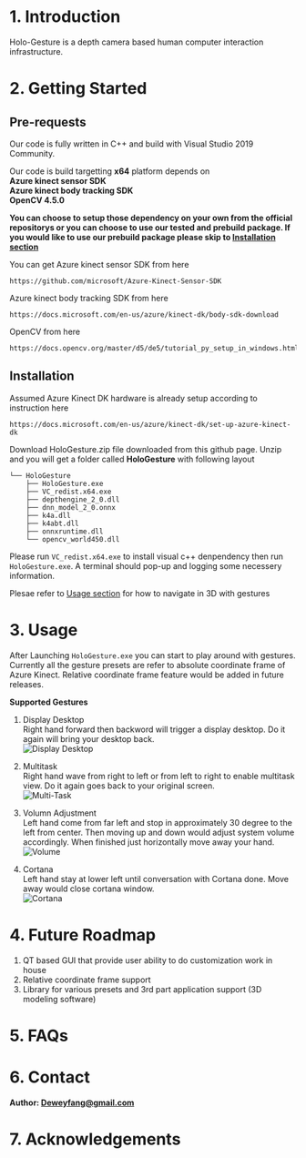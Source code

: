 # 1.  Introduction
Holo-Gesture is a depth camera based human computer interaction infrastructure.

# 2.  Getting Started

## Pre-requests
Our code is fully written in C++ and build with Visual Studio 2019 Community.  

Our code is build targetting **x64** platform depends on   
**Azure kinect sensor SDK**  
**Azure kinect body tracking SDK**  
**OpenCV 4.5.0**

**You can choose to setup those dependency on your own from the official repositorys or you can choose to use our tested and prebuild package. If you would like to use our prebuild package please skip to [Installation section](#Installation)**

You can get Azure kinect sensor SDK from here
```
https://github.com/microsoft/Azure-Kinect-Sensor-SDK
```
Azure kinect body tracking SDK from here
```
https://docs.microsoft.com/en-us/azure/kinect-dk/body-sdk-download
```
OpenCV from here
```
https://docs.opencv.org/master/d5/de5/tutorial_py_setup_in_windows.html
```
## Installation
Assumed Azure Kinect DK hardware is already setup according to instruction here  
```
https://docs.microsoft.com/en-us/azure/kinect-dk/set-up-azure-kinect-dk
```
Download HoloGesture.zip file downloaded from this github page. Unzip and you will get a folder called **HoloGesture** with following layout
```
└── HoloGesture
    ├── HoloGesture.exe
    ├── VC_redist.x64.exe
    ├── depthengine_2_0.dll
    ├── dnn_model_2_0.onnx
    ├── k4a.dll
    ├── k4abt.dll
    ├── onnxruntime.dll
    └── opencv_world450.dll
```

Please run `VC_redist.x64.exe` to install visual c++ denpendency then run `HoloGesture.exe`. A terminal should pop-up and logging some necessery information.

Plesae refer to [Usage section](#Usage) for how to navigate in 3D with gestures
# 3.  Usage
After Launching `HoloGesture.exe` you can start to play around with gestures. Currently all the gesture presets are refer to absolute coordinate frame of Azure Kinect. Relative coordinate frame feature would be added in future releases.

**Supported Gestures**
1.  Display Desktop  
Right hand forward then backword will trigger a display desktop. Do it again will bring your desktop back.  
![Display Desktop](https://github.com/yifeifang/HoloGesture/blob/gesture_object/gifs/desktop.gif)

2.  Multitask  
Right hand wave from right to left or from left to right to enable multitask view. Do it again goes back to your original screen.  
![Multi-Task](https://github.com/yifeifang/HoloGesture/blob/gesture_object/gifs/multitask.gif)

3.  Volumn Adjustment  
Left hand come from far left and stop in approximately 30 degree to the left from center. Then moving up and down would adjust system volume accordingly. When finished just horizontally move away your hand.  
![Volume](https://github.com/yifeifang/HoloGesture/blob/gesture_object/gifs/volume.gif)

4.  Cortana  
Left hand stay at lower left until conversation with Cortana done. Move away would close cortana window.  
![Cortana](https://github.com/yifeifang/HoloGesture/blob/gesture_object/gifs/cortana.gif)

# 4.  Future Roadmap
1.  QT based GUI that provide user ability to do customization work in house
2.  Relative coordinate frame support
3.  Library for various presets and 3rd part application support (3D modeling software) 
# 5.  FAQs

# 6.  Contact
**Author: Deweyfang@gmail.com**

# 7.  Acknowledgements
